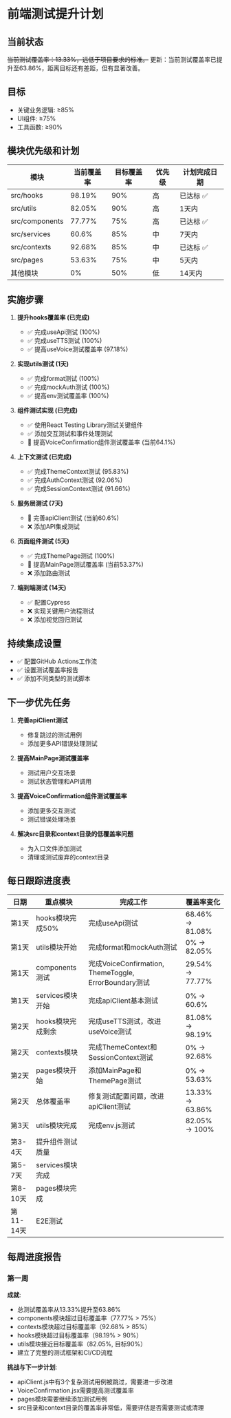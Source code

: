 # 前端测试提升计划

## 当前状态
~~当前测试覆盖率：13.33%，远低于项目要求的标准。~~
更新：当前测试覆盖率已提升至63.86%，距离目标还有差距，但有显著改善。

## 目标
- 关键业务逻辑: ≥85%
- UI组件: ≥75% 
- 工具函数: ≥90%

## 模块优先级和计划

| 模块 | 当前覆盖率 | 目标覆盖率 | 优先级 | 计划完成日期 |
|------|------------|------------|--------|--------------|
| src/hooks | 98.19% | 90% | 高 | 已达标 ✅ |
| src/utils | 82.05% | 90% | 高 | 1天内 |
| src/components | 77.77% | 75% | 高 | 已达标 ✅ |
| src/services | 60.6% | 85% | 中 | 7天内 |
| src/contexts | 92.68% | 85% | 中 | 已达标 ✅ |
| src/pages | 53.63% | 75% | 中 | 5天内 |
| 其他模块 | 0% | 50% | 低 | 14天内 |

## 实施步骤

1. **提升hooks覆盖率 (已完成)**
   - ✅ 完成useApi测试 (100%)
   - ✅ 完成useTTS测试 (100%)
   - ✅ 提高useVoice测试覆盖率 (97.18%)

2. **实现utils测试 (1天)**
   - ✅ 完成format测试 (100%)
   - ✅ 完成mockAuth测试 (100%)
   - ✅ 提高env测试覆盖率 (100%)

3. **组件测试实现 (已完成)**
   - ✅ 使用React Testing Library测试关键组件
   - ✅ 添加交互测试和事件处理测试
   - 🔄 提高VoiceConfirmation组件测试覆盖率 (当前64.1%)

4. **上下文测试 (已完成)**
   - ✅ 完成ThemeContext测试 (95.83%)
   - ✅ 完成AuthContext测试 (92.06%)
   - ✅ 完成SessionContext测试 (91.66%)

5. **服务层测试 (7天)**
   - 🔄 完善apiClient测试 (当前60.6%)
   - ❌ 添加API集成测试

6. **页面组件测试 (5天)**
   - ✅ 完成ThemePage测试 (100%)
   - 🔄 提高MainPage测试覆盖率 (当前53.37%)
   - ❌ 添加路由测试

7. **端到端测试 (14天)**
   - ✅ 配置Cypress
   - ❌ 实现关键用户流程测试
   - ❌ 添加视觉回归测试

## 持续集成设置

- ✅ 配置GitHub Actions工作流
- ✅ 设置测试覆盖率报告
- ✅ 添加不同类型的测试脚本

## 下一步优先任务

1. **完善apiClient测试**
   - 修复跳过的测试用例
   - 添加更多API错误处理测试

2. **提高MainPage测试覆盖率**
   - 测试用户交互场景
   - 测试状态管理和API调用

3. **提高VoiceConfirmation组件测试覆盖率**
   - 添加更多交互测试
   - 测试错误处理场景

4. **解决src目录和context目录的低覆盖率问题**
   - 为入口文件添加测试
   - 清理或测试废弃的context目录

## 每日跟踪进度表

| 日期 | 重点模块 | 完成工作 | 覆盖率变化 |
|------|--------------|----------|------------|
| 第1天 | hooks模块完成50% | 完成useApi测试 | 68.46% → 81.08% |
| 第1天 | utils模块开始 | 完成format和mockAuth测试 | 0% → 82.05% |
| 第1天 | components测试 | 完成VoiceConfirmation, ThemeToggle, ErrorBoundary测试 | 29.54% → 77.77% |
| 第1天 | services模块开始 | 完成apiClient基本测试 | 0% → 60.6% |
| 第2天 | hooks模块完成剩余 | 完成useTTS测试，改进useVoice测试 | 81.08% → 98.19% |
| 第2天 | contexts模块 | 完成ThemeContext和SessionContext测试 | 0% → 92.68% |
| 第2天 | pages模块开始 | 添加MainPage和ThemePage测试 | 0% → 53.63% |
| 第2天 | 总体覆盖率 | 修复测试配置问题，改进apiClient测试 | 13.33% → 63.86% |
| 第3天 | utils模块完成 | 完成env.js测试 | 82.05% → 100% |
| 第3-4天 | 提升组件测试质量 | | |
| 第5-7天 | services模块完成 | | |
| 第8-10天 | pages模块完成 | | |
| 第11-14天 | E2E测试 | | |

## 每周进度报告

### 第一周

**成就**:
- 总测试覆盖率从13.33%提升至63.86%
- components模块超过目标覆盖率（77.77% > 75%）
- contexts模块超过目标覆盖率（92.68% > 85%）
- hooks模块超过目标覆盖率（98.19% > 90%）
- utils模块接近目标覆盖率（82.05%, 目标90%）
- 建立了完整的测试框架和CI/CD流程

**挑战与下一步计划**:
- apiClient.js中有3个复杂测试用例被跳过，需要进一步改进
- VoiceConfirmation.jsx需要提高测试覆盖率
- pages模块需要继续添加测试用例
- src目录和context目录的覆盖率非常低，需要评估是否需要测试或清理 